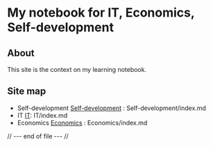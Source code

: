 # My notebook for IT, Economics, Self-development

## About
This site is the context on my learning notebook.

## Site map
* Self-development
[Self-development](Self-development/index.md) : Self-development/index.md
* IT 
[IT](IT/index.md): IT/index.md
* Economics
[Economics](Economics/index.md) : Economics/index.md  

// --- end of file --- //